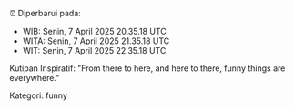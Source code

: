 ⏰ Diperbarui pada:
- WIB: Senin, 7 April 2025 20.35.18 UTC
- WITA: Senin, 7 April 2025 21.35.18 UTC
- WIT: Senin, 7 April 2025 22.35.18 UTC

Kutipan Inspiratif:
"From there to here, and here to there, funny things are everywhere."


Kategori: funny

